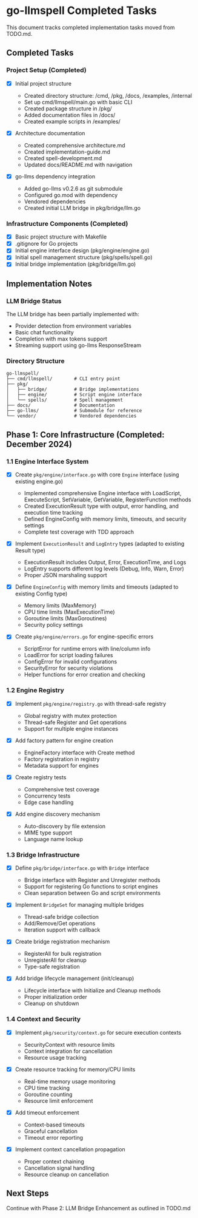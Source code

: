 # go-llmspell Completed Tasks

This document tracks completed implementation tasks moved from TODO.md.

## Completed Tasks

### Project Setup (Completed)
- [x] Initial project structure
  - Created directory structure: /cmd, /pkg, /docs, /examples, /internal
  - Set up cmd/llmspell/main.go with basic CLI
  - Created package structure in /pkg/
  - Added documentation files in /docs/
  - Created example scripts in /examples/

- [x] Architecture documentation
  - Created comprehensive architecture.md
  - Created implementation-guide.md
  - Created spell-development.md
  - Updated docs/README.md with navigation

- [x] go-llms dependency integration
  - Added go-llms v0.2.6 as git submodule
  - Configured go.mod with dependency
  - Vendored dependencies
  - Created initial LLM bridge in pkg/bridge/llm.go

### Infrastructure Components (Completed)
- [x] Basic project structure with Makefile
- [x] .gitignore for Go projects
- [x] Initial engine interface design (pkg/engine/engine.go)
- [x] Initial spell management structure (pkg/spells/spell.go)
- [x] Initial bridge implementation (pkg/bridge/llm.go)

## Implementation Notes

### LLM Bridge Status
The LLM bridge has been partially implemented with:
- Provider detection from environment variables
- Basic chat functionality
- Completion with max tokens support
- Streaming support using go-llms ResponseStream

### Directory Structure
```
go-llmspell/
├── cmd/llmspell/        # CLI entry point
├── pkg/
│   ├── bridge/          # Bridge implementations
│   ├── engine/          # Script engine interface
│   └── spells/          # Spell management
├── docs/                # Documentation
├── go-llms/             # Submodule for reference
└── vendor/              # Vendored dependencies
```

## Phase 1: Core Infrastructure (Completed: December 2024)

### 1.1 Engine Interface System
- [x] Create `pkg/engine/interface.go` with core `Engine` interface (using existing engine.go)
  - Implemented comprehensive Engine interface with LoadScript, ExecuteScript, SetVariable, GetVariable, RegisterFunction methods
  - Created ExecutionResult type with output, error handling, and execution time tracking
  - Defined EngineConfig with memory limits, timeouts, and security settings
  - Complete test coverage with TDD approach

- [x] Implement `ExecutionResult` and `LogEntry` types (adapted to existing Result type)
  - ExecutionResult includes Output, Error, ExecutionTime, and Logs
  - LogEntry supports different log levels (Debug, Info, Warn, Error)
  - Proper JSON marshaling support

- [x] Define `EngineConfig` with memory limits and timeouts (adapted to existing Config type)
  - Memory limits (MaxMemory)
  - CPU time limits (MaxExecutionTime)
  - Goroutine limits (MaxGoroutines)
  - Security policy settings

- [x] Create `pkg/engine/errors.go` for engine-specific errors
  - ScriptError for runtime errors with line/column info
  - LoadError for script loading failures
  - ConfigError for invalid configurations
  - SecurityError for security violations
  - Helper functions for error creation and checking

### 1.2 Engine Registry
- [x] Implement `pkg/engine/registry.go` with thread-safe registry
  - Global registry with mutex protection
  - Thread-safe Register and Get operations
  - Support for multiple engine instances

- [x] Add factory pattern for engine creation
  - EngineFactory interface with Create method
  - Factory registration in registry
  - Metadata support for engines

- [x] Create registry tests
  - Comprehensive test coverage
  - Concurrency tests
  - Edge case handling

- [x] Add engine discovery mechanism
  - Auto-discovery by file extension
  - MIME type support
  - Language name lookup

### 1.3 Bridge Infrastructure
- [x] Define `pkg/bridge/interface.go` with `Bridge` interface
  - Bridge interface with Register and Unregister methods
  - Support for registering Go functions to script engines
  - Clean separation between Go and script environments

- [x] Implement `BridgeSet` for managing multiple bridges
  - Thread-safe bridge collection
  - Add/Remove/Get operations
  - Iteration support with callback

- [x] Create bridge registration mechanism
  - RegisterAll for bulk registration
  - UnregisterAll for cleanup
  - Type-safe registration

- [x] Add bridge lifecycle management (init/cleanup)
  - Lifecycle interface with Initialize and Cleanup methods
  - Proper initialization order
  - Cleanup on shutdown

### 1.4 Context and Security
- [x] Implement `pkg/security/context.go` for secure execution contexts
  - SecurityContext with resource limits
  - Context integration for cancellation
  - Resource usage tracking

- [x] Create resource tracking for memory/CPU limits
  - Real-time memory usage monitoring
  - CPU time tracking
  - Goroutine counting
  - Resource limit enforcement

- [x] Add timeout enforcement
  - Context-based timeouts
  - Graceful cancellation
  - Timeout error reporting

- [x] Implement context cancellation propagation
  - Proper context chaining
  - Cancellation signal handling
  - Resource cleanup on cancellation

## Next Steps
Continue with Phase 2: LLM Bridge Enhancement as outlined in TODO.md